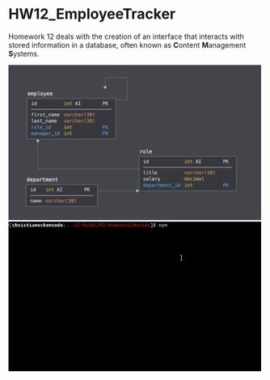 # HW12_EmployeeTracker

Homework 12 deals with the creation of an interface that interacts with stored information in a database, often known as **C**ontent **M**anagement **S**ystems.

<img src="Assets/schema.png" width="500" />
<img src="Assets/employee-tracker.gif" width="500" />